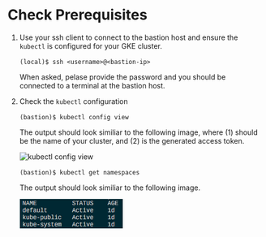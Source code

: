# Check Prerequisites

1. Use your ssh client to connect to the bastion host and ensure the ```kubectl``` is configured for your GKE cluster.
    ```
    (local)$ ssh <username>@<bastion-ip>
    ```

    When asked, pelase provide the password and you should be connected to a terminal at the bastion host.

2. Check the `kubectl` configuration
    ```
    (bastion)$ kubectl config view
    ```

    The output should look similiar to the following image, where (1) should be the name of your cluster, and (2) is the generated access token.

    ![kubectl config view](assets/kubectl-config-view.png)

    ```
    (bastion)$ kubectl get namespaces
    ```
    The output should look similiar to the following image.

    ![kubectl get namespaces](../assets/kubectl-get-namespaces.png)